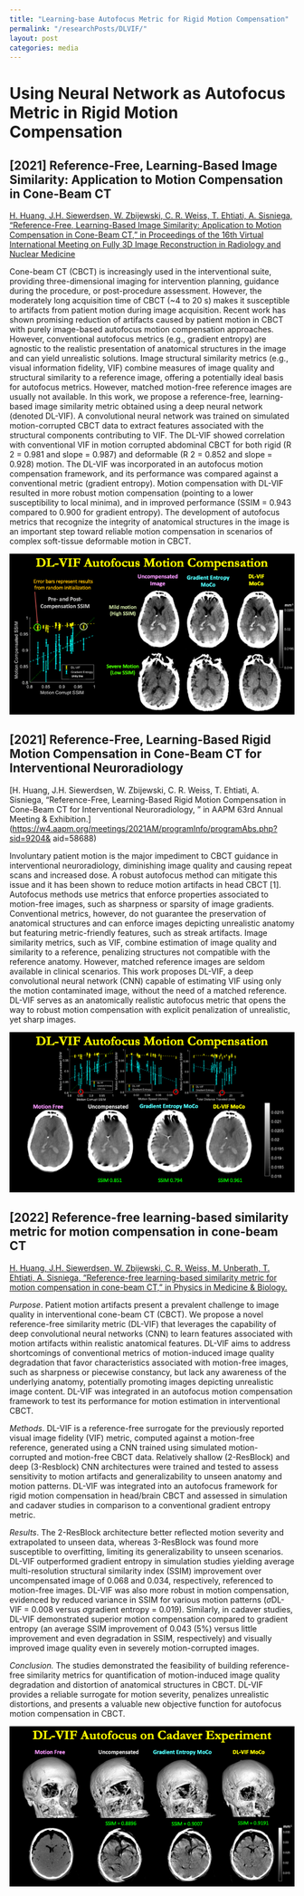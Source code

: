 ```yaml
---
title: "Learning-base Autofocus Metric for Rigid Motion Compensation"
permalink: "/researchPosts/DLVIF/"
layout: post
categories: media
---
```


# Using Neural Network as Autofocus Metric in Rigid Motion Compensation

## [2021] Reference-Free, Learning-Based Image Similarity: Application to Motion Compensation in Cone-Beam CT

[H. Huang, J.H. Siewerdsen, W. Zbijewski, C. R. Weiss, T. Ehtiati, A. Sisniega, “Reference-Free, Learning-Based Image Similarity: Application to Motion Compensation in Cone-Beam CT,” in Proceedings of the 16th Virtual International Meeting on Fully 3D Image Reconstruction in Radiology and Nuclear Medicine](https://arxiv.org/abs/2110.04143) 

Cone-beam CT (CBCT) is increasingly used in the interventional suite, providing three-dimensional imaging for intervention planning, guidance during the procedure, or post-procedure assessment. However, the moderately long acquisition time of CBCT (~4 to 20 s) makes it susceptible to artifacts from patient motion during image acquisition. Recent work has shown promising reduction of artifacts caused by patient motion in CBCT with purely image-based autofocus motion compensation approaches. However, conventional autofocus metrics (e.g., gradient entropy) are agnostic to the realistic presentation of anatomical structures in the image and can yield unrealistic solutions. Image structural similarity metrics (e.g., visual information fidelity, VIF) combine measures of image quality and structural similarity to a reference image, offering a potentially ideal basis for autofocus metrics. However, matched motion-free reference images are usually not available. In this work, we propose a reference-free, learning-based image similarity metric obtained using a deep neural network (denoted DL-VIF). A convolutional neural network was trained on simulated motion-corrupted CBCT data to extract features associated with the structural components contributing to VIF. The DL-VIF showed correlation with conventional VIF in motion corrupted abdominal CBCT for both rigid (R 2 = 0.981 and slope = 0.987) and deformable (R 2 = 0.852 and slope = 0.928) motion. The DL-VIF was incorporated in an autofocus motion compensation framework, and its performance was compared against a conventional metric (gradient entropy). Motion compensation with DL-VIF resulted in more robust motion compensation (pointing to a lower susceptibility to local minima), and in improved performance (SSIM = 0.943 compared to 0.900 for gradient entropy). The development of autofocus metrics that recognize the integrity of anatomical structures in the image is an important step toward reliable motion compensation in scenarios of complex soft-tissue deformable motion in CBCT.

<p align='center'>
  <img src="/researchPosts/DLVIF/images/CTmeeting.png" alt="Rigid Motion Compensation on Cadaver Head" title="LDSDE Results" style="zoom:100%;">
</p>


## [2021] Reference-Free, Learning-Based Rigid Motion Compensation in Cone-Beam CT for Interventional Neuroradiology

[H. Huang, J.H. Siewerdsen, W. Zbijewski, C. R. Weiss, T. Ehtiati, A. Sisniega, “Reference-Free, Learning-Based Rigid Motion Compensation in Cone-Beam CT for Interventional Neuroradiology, ” in AAPM 63rd Annual Meeting & Exhibition.](https://w4.aapm.org/meetings/2021AM/programInfo/programAbs.php?sid=9204& aid=58688)

Involuntary patient motion is the major impediment to CBCT guidance in interventional neuroradiology, diminishing image quality and causing repeat scans and increased dose. A robust autofocus method can mitigate this issue and it has been shown to reduce motion artifacts in head CBCT [1]. Autofocus methods use metrics that enforce properties associated to motion-free images, such as sharpness or sparsity of image gradients. Conventional metrics, however, do not guarantee the preservation of anatomical structures and can enforce images depicting unrealistic anatomy but featuring metric-friendly features, such as streak artifacts. Image similarity metrics, such as VIF, combine estimation of image quality and similarity to a reference, penalizing structures not compatible with the reference anatomy. However, matched reference images are seldom available in clinical scenarios. This work proposes DL-VIF, a deep convolutional neural network (CNN) capable of estimating VIF using only the motion contaminated image, without the need of a matched reference. DL-VIF serves as an anatomically realistic autofocus metric that opens the way to robust motion compensation with explicit penalization of unrealistic, yet sharp images.

<p align='center'>
  <img src="/researchPosts/DLVIF/images/AAPM.png" alt="Rigid Motion Compensation on Cadaver Head" title="LDSDE Results" style="zoom:100%;">
</p>


## [2022] Reference-free learning-based similarity metric for motion compensation in cone-beam CT

[H. Huang, J.H. Siewerdsen, W. Zbijewski, C. R. Weiss, M. Unberath, T. Ehtiati, A. Sisniega, “Reference-free learning-based similarity metric for motion compensation in cone-beam CT,” in Physics in Medicine & Biology. ](https://doi.org/10.1088/1361-6560/ac749a)

*Purpose*. Patient motion artifacts present a prevalent challenge to image quality in interventional cone-beam CT (CBCT). We propose a novel reference-free similarity metric (DL-VIF) that leverages the capability of deep convolutional neural networks (CNN) to learn features associated with motion artifacts within realistic anatomical features. DL-VIF aims to address shortcomings of conventional metrics of motion-induced image quality degradation that favor characteristics associated with motion-free images, such as sharpness or piecewise constancy, but lack any awareness of the underlying anatomy, potentially promoting images depicting unrealistic image content. DL-VIF was integrated in an autofocus motion compensation framework to test its performance for motion estimation in interventional CBCT.

*Methods*. DL-VIF is a reference-free surrogate for the previously reported visual image fidelity (VIF) metric, computed against a motion-free reference, generated using a CNN trained using simulated motion-corrupted and motion-free CBCT data. Relatively shallow (2-ResBlock) and deep (3-Resblock) CNN architectures were trained and tested to assess sensitivity to motion artifacts and generalizability to unseen anatomy and motion patterns. DL-VIF was integrated into an autofocus framework for rigid motion compensation in head/brain CBCT and assessed in simulation and cadaver studies in comparison to a conventional gradient entropy metric.

*Results*. The 2-ResBlock architecture better reflected motion severity and extrapolated to unseen data, whereas 3-ResBlock was found more susceptible to overfitting, limiting its generalizability to unseen scenarios. DL-VIF outperformed gradient entropy in simulation studies yielding average multi-resolution structural similarity index (SSIM) improvement over uncompensated image of 0.068 and 0.034, respectively, referenced to motion-free images. DL-VIF was also more robust in motion compensation, evidenced by reduced variance in SSIM for various motion patterns (*σ*DL-VIF = 0.008 versus *σ*gradient entropy = 0.019). Similarly, in cadaver studies, DL-VIF demonstrated superior motion compensation compared to gradient entropy (an average SSIM improvement of 0.043 (5%) versus little improvement and even degradation in SSIM, respectively) and visually improved image quality even in severely motion-corrupted images.

*Conclusion.* The studies demonstrated the feasibility of building reference-free similarity metrics for quantification of motion-induced image quality degradation and distortion of anatomical structures in CBCT. DL-VIF provides a reliable surrogate for motion severity, penalizes unrealistic distortions, and presents a valuable new objective function for autofocus motion compensation in CBCT.

<p align='center'>
  <img src="/researchPosts/DLVIF/images/cadaverHeadMoCo.png" alt="Rigid Motion Compensation on Cadaver Head" title="LDSDE Results" style="zoom:100%;">
</p>
